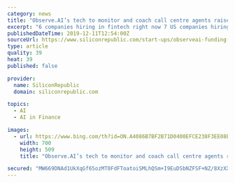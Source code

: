 ```yaml
---
category: news
title: "Observe.AI’s tech to monitor and coach call centre agents raises $26m"
excerpt: "6 companies hiring in fintech right now 7 US companies hiring in Ireland right now 7 of the coolest science jobs in the world With the funding, the start-up plans to open a third office in Dallas and double its workforce. Observe.AI also wants to invest in company culture by sending employees on regular “field trips”. Observe.AI ..."
publishedDateTime: 2019-12-11T12:54:00Z
sourceUrl: https://www.siliconrepublic.com/start-ups/observeai-funding-call-centre-agents-automation
type: article
quality: 39
heat: 39
published: false

provider:
  name: SiliconRepublic
  domain: siliconrepublic.com

topics:
  - AI
  - AI in Finance

images:
  - url: https://www.bing.com/th?id=ON.A4086B7BF2B71D0400EFCE238F3EE08E
    width: 700
    height: 509
    title: "Observe.AI’s tech to monitor and coach call centre agents raises $26m"

secured: "MW669DNAd1UkXqGf65ozMT0FdFToatoiSMLhQSm+I9EuDSbNZFSF+NZ/8XzXXaAatIIOrsV2Q9H2P5WXoPSiZste9cIJ0igfNQ/oBxajkkgyGhf73khhoPrJMlYHFKWRz35757xFcDlxes4IdpO8UgVYSnko9g+m47O/yVr0pogyw+8/dmQMxmskAUQcjsRp7pUNcvV5kOBEUnDXN5Lq8qfY9ece9FyyXNDODv53FNbQdcOZQRYTHGCR8o7SyHJNKdsEInB8gZ2E3h5aakEQJQ==;X17B1zDUEBjuGPgGBBO/Vg=="
---
```


